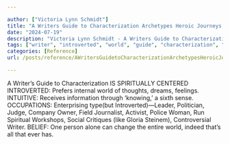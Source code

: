```yaml
---

author: ["Victoria Lynn Schmidt"]
title: "A Writers Guide to Characterization Archetypes Heroic Journeys and Other Elements of Dynamic Character Development - part0006_split_013.html"
date: "2024-07-19"
description: "Victoria Lynn Schmidt - A Writers Guide to Characterization Archetypes Heroic Journeys and Other Elements of Dynamic Character Development"
tags: ["writer", "introverted", "world", "guide", "characterization", "spiritually", "centered", "prefers", "internal", "thought", "dream", "feeling", "intuitive", "receives", "information", "knowing", "sixth", "sense", "occupation", "enterprising", "type", "politician", "judge", "company", "owner"]
categories: [Reference]
url: /posts/reference/AWritersGuidetoCharacterizationArchetypesHeroicJourneysandOtherElementsofDynamicCharacterDevelopment-part0006split013html

---
```



A Writer’s Guide to Characterization
IS SPIRITUALLY CENTERED
INTROVERTED: Prefers internal world of thoughts, dreams, feelings.
INTUITIVE: Receives information through ‘knowing,’ a sixth sense.
OCCUPATIONS: Enterprising type(but Introverted)—Leader, Politician, Judge, Company Owner, Field Journalist, Activist, Police Woman, Run Spiritual Workshops, Social Critiques (like Gloria Steinem), Controversial Writer.
BELIEF: One person alone can change the entire world, indeed that’s all that ever has.
